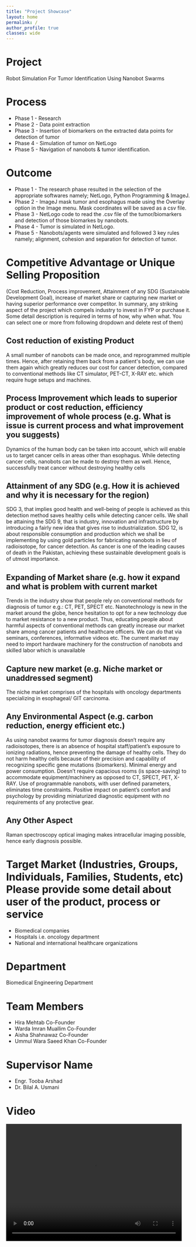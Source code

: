 ```yaml
---
title: "Project Showcase"
layout: home
permalink: /
author_profile: true
classes: wide
---
```



# Project
Robot Simulation For Tumor Identification Using Nanobot Swarms

# Process
* Phase 1 - Research
* Phase 2 - Data point extraction
* Phase 3 - Insertion of biomarkers on the extracted data points for detection of tumor
* Phase 4 - Simulation of tumor on NetLogo
* Phase 5 - Navigation of nanobots & tumor identification.

# Outcome
* Phase 1 - The research phase resulted in the selection of the appropriate softwares namely; NetLogo, Python Programming & ImageJ.
* Phase 2 - ImageJ mask tumor and esophagus made using the Overlay option in the Image menu. Mask coordinates will be saved as a csv file.
* Phase 3 - NetLogo code to read the .csv file of the tumor/biomarkers and detection of those biomarkes by nanobots.
* Phase 4 - Tumor is simulated in NetLogo.
* Phase 5 - Nanobots/agents were simulated and followed 3 key rules namely; alignment, cohesion and separation for detection of tumor.

# Competitive Advantage or Unique Selling Proposition
(Cost Reduction, Process improvement, Attainment of any SDG (Sustainable Development Goal), increase of market share or capturing new market or having superior performance over competitor. In summary, any striking aspect of the project which compels industry to invest in FYP or purchase it. Some detail description is required in terms of how, why when what. You can select one or more from following dropdown and delete rest of them)

## Cost reduction of existing Product
A small number of nanobots can be made once, and reprogrammed multiple times. Hence, after retaining them back from a patient's body, we can use them again which greatly reduces our cost for cancer detection, compared to conventional methods like CT simulator, PET-CT, X-RAY etc. which require huge setups and machines.

## Process Improvement which leads to superior product or cost reduction, efficiency improvement of whole process (e.g. What is issue is current process and what improvement you suggests)
Dynamics of the human body can be taken into account, which will enable us to target cancer cells in areas other than esophagus. While detecting cancer cells, nanobots can be made to destroy them as well. Hence, successfully treat cancer without destroying healthy cells

## Attainment of any SDG (e.g. How it is achieved and why it is necessary for the region)
SDG 3, that implies good health and well-being of people is achieved as this detection method saves healthy cells while detecting cancer cells. We shall be attaining the SDG 9, that is industry, innovation and infrastructure by introducing a fairly new idea that gives rise to industrialization. SDG 12, is about responsible consumption and production which we shall be implementing by using gold particles for fabricating nanobots in lieu of radioisotope, for cancer detection. As cancer is one of the leading causes of death in the Pakistan, achieving these sustainable development goals is of utmost importance.

## Expanding of Market share (e.g. how it expand and what is problem with current market
Trends in the industry show that people rely on conventional methods for diagnosis of tumor e.g.: CT, PET, SPECT etc. Nanotechnology is new in the market around the globe, hence hesitation to opt for a new technology due to market resistance to a new product. Thus, educating people about harmful aspects of conventional methods can greatly increase our market share among cancer patients and healthcare officers. We can do that via seminars, conferences, informative videos etc. The current market may need to import hardware machinery for the construction of nanobots and skilled labor which is unavailable

## Capture new market (e.g. Niche market or unaddressed segment)
The niche market comprises of the hospitals with oncology departments specializing in esophageal/ GIT carcinoma.

## Any Environmental Aspect (e.g. carbon reduction, energy efficient etc.)
As using nanobot swarms for tumor diagnosis doesn’t require any radioisotopes, there is an absence of hospital staff/patient’s exposure to ionizing radiations, hence preventing the damage of healthy cells. They do not harm healthy cells because of their precision and capability of recognizing specific gene mutations (biomarkers). Minimal energy and power consumption. Doesn’t require capacious rooms (is space-saving) to accommodate equipment/machinery as opposed to CT, SPECT, PET, X-RAY. Use of programmable nanobots, with user defined parameters, eliminates time constraints. Positive impact on patient’s comfort and psychology by providing miniaturized diagnostic equipment with no requirements of any protective gear.

## Any Other Aspect
Raman spectroscopy optical imaging makes intracellular imaging possible, hence early diagnosis possible.

# Target Market (Industries, Groups, Individuals, Families, Students, etc) Please provide some detail about user of the product, process or service
* Biomedical companies
* Hospitals i.e. oncology department
* National and international healthcare organizations

# Department
Biomedical Engineering Department

# Team Members
* Hira Mehtab Co-Founder
* Warda Imran Muallim Co-Founder
* Aisha Shahnawaz Co-Founder
* Ummul Wara Saeed Khan Co-Founder

# Supervisor Name
* Engr. Tooba Arshad
* Dr. Bilal A. Usmani

# Video
<video width="480" height="320" controls="controls">
  <source src="https://uafa.neduet.edu.pk/FYPs_2020/Biomedical%20Engineering%20Dept/FYP2_Department%20of%20Biomedical%20Engineering/FYP2.mp4" type="video/mp4">
</video>
